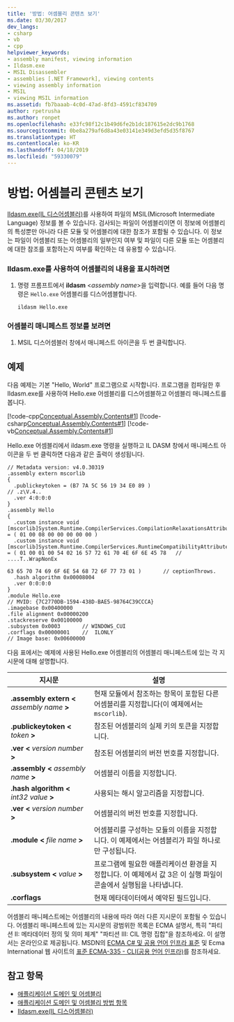 ```yaml
---
title: '방법: 어셈블리 콘텐츠 보기'
ms.date: 03/30/2017
dev_langs:
- csharp
- vb
- cpp
helpviewer_keywords:
- assembly manifest, viewing information
- Ildasm.exe
- MSIL Disassembler
- assemblies [.NET Framework], viewing contents
- viewing assembly information
- MSIL
- viewing MSIL information
ms.assetid: fb7baaab-4c0d-47ad-8fd3-4591cf834709
author: rpetrusha
ms.author: ronpet
ms.openlocfilehash: e33fc98f12c1b49d6fe2b1dc187615e2dc9b1768
ms.sourcegitcommit: 0be8a279af6d8a43e03141e349d3efd5d35f8767
ms.translationtype: HT
ms.contentlocale: ko-KR
ms.lasthandoff: 04/18/2019
ms.locfileid: "59330079"
---
```

# <a name="how-to-view-assembly-contents"></a>방법: 어셈블리 콘텐츠 보기
[Ildasm.exe(IL 디스어셈블러)](../../../docs/framework/tools/ildasm-exe-il-disassembler.md)를 사용하여 파일의 MSIL(Microsoft Intermediate Language) 정보를 볼 수 있습니다. 검사되는 파일이 어셈블리이면 이 정보에 어셈블리의 특성뿐만 아니라 다른 모듈 및 어셈블리에 대한 참조가 포함될 수 있습니다. 이 정보는 파일이 어셈블리 또는 어셈블리의 일부인지 여부 및 파일이 다른 모듈 또는 어셈블리에 대한 참조를 포함하는지 여부를 확인하는 데 유용할 수 있습니다.  
  
### <a name="to-display-the-contents-of-an-assembly-using-ildasmexe"></a>Ildasm.exe를 사용하여 어셈블리의 내용을 표시하려면  
  
1. 명령 프롬프트에서 **ildasm** \<*assembly name*>을 입력합니다. 예를 들어 다음 명령은 `Hello.exe` 어셈블리를 디스어셈블합니다.  
  
    ```  
    ildasm Hello.exe  
    ```  
  
### <a name="to-view-assembly-manifest-information"></a>어셈블리 매니페스트 정보를 보려면  
  
1. MSIL 디스어셈블러 창에서 매니페스트 아이콘을 두 번 클릭합니다.  
  
## <a name="example"></a>예제  
 다음 예제는 기본 "Hello, World" 프로그램으로 시작합니다. 프로그램을 컴파일한 후 Ildasm.exe를 사용하여 Hello.exe 어셈블리를 디스어셈블하고 어셈블리 매니페스트를 봅니다.  
  
 [!code-cpp[Conceptual.Assembly.Contents#1](../../../samples/snippets/cpp/VS_Snippets_CLR/conceptual.assembly.contents/cpp/source.cpp#1)]
 [!code-csharp[Conceptual.Assembly.Contents#1](../../../samples/snippets/csharp/VS_Snippets_CLR/conceptual.assembly.contents/cs/source.cs#1)]
 [!code-vb[Conceptual.Assembly.Contents#1](../../../samples/snippets/visualbasic/VS_Snippets_CLR/conceptual.assembly.contents/vb/source.vb#1)]  
  
 Hello.exe 어셈블리에서 ildasm.exe 명령을 실행하고 IL DASM 창에서 매니페스트 아이콘을 두 번 클릭하면 다음과 같은 출력이 생성됩니다.  
  
```  
// Metadata version: v4.0.30319  
.assembly extern mscorlib  
{  
  .publickeytoken = (B7 7A 5C 56 19 34 E0 89 )                         // .z\V.4..  
  .ver 4:0:0:0  
}  
.assembly Hello  
{  
  .custom instance void [mscorlib]System.Runtime.CompilerServices.CompilationRelaxationsAttribute::.ctor(int32) = ( 01 00 08 00 00 00 00 00 )   
  .custom instance void [mscorlib]System.Runtime.CompilerServices.RuntimeCompatibilityAttribute::.ctor() = ( 01 00 01 00 54 02 16 57 72 61 70 4E 6F 6E 45 78   // ....T..WrapNonEx  
                                                                                                             63 65 70 74 69 6F 6E 54 68 72 6F 77 73 01 )       // ceptionThrows.  
  .hash algorithm 0x00008004  
  .ver 0:0:0:0  
}  
.module Hello.exe  
// MVID: {7C2770DB-1594-438D-BAE5-98764C39CCCA}  
.imagebase 0x00400000  
.file alignment 0x00000200  
.stackreserve 0x00100000  
.subsystem 0x0003       // WINDOWS_CUI  
.corflags 0x00000001    //  ILONLY  
// Image base: 0x00600000  
```  
  
 다음 표에서는 예제에 사용된 Hello.exe 어셈블리의 어셈블리 매니페스트에 있는 각 지시문에 대해 설명합니다.  
  
|지시문|설명|  
|---------------|-----------------|  
|**.assembly extern \<** *assembly name* **>**|현재 모듈에서 참조하는 항목이 포함된 다른 어셈블리를 지정합니다(이 예제에서는 `mscorlib`).|  
|**.publickeytoken \<** *token* **>**|참조된 어셈블리의 실제 키의 토큰을 지정합니다.|  
|**.ver \<** *version number* **>**|참조된 어셈블리의 버전 번호를 지정합니다.|  
|**.assembly \<** *assembly name* **>**|어셈블리 이름을 지정합니다.|  
|**.hash algorithm \<** *int32 value* **>**|사용되는 해시 알고리즘을 지정합니다.|  
|**.ver \<** *version number* **>**|어셈블리의 버전 번호를 지정합니다.|  
|**.module \<** *file name* **>**|어셈블리를 구성하는 모듈의 이름을 지정합니다. 이 예제에서는 어셈블리가 파일 하나로만 구성됩니다.|  
|**.subsystem \<** *value* **>**|프로그램에 필요한 애플리케이션 환경을 지정합니다. 이 예제에서 값 3은 이 실행 파일이 콘솔에서 실행됨을 나타냅니다.|  
|**.corflags**|현재 메타데이터에서 예약된 필드입니다.|  
  
 어셈블리 매니페스트에는 어셈블리의 내용에 따라 여러 다른 지시문이 포함될 수 있습니다. 어셈블리 매니페스트에 있는 지시문의 광범위한 목록은 ECMA 설명서, 특히 "파티션 II: 메타데이터 정의 및 의미 체계" "파티션 III: CIL 명령 집합"을 참조하세요. 이 설명서는 온라인으로 제공됩니다. MSDN의 [ECMA C# 및 공용 언어 인프라 표준](https://go.microsoft.com/fwlink/?LinkID=99212) 및 Ecma International 웹 사이트의 [표준 ECMA-335 - CLI(공용 언어 인프라)](https://go.microsoft.com/fwlink/?LinkID=65552)를 참조하세요.  
  
## <a name="see-also"></a>참고 항목

- [애플리케이션 도메인 및 어셈블리](application-domains.md#application-domains-and-assemblies)
- [애플리케이션 도메인 및 어셈블리 방법 항목](../../../docs/framework/app-domains/application-domains-and-assemblies-how-to-topics.md)
- [Ildasm.exe(IL 디스어셈블러)](../../../docs/framework/tools/ildasm-exe-il-disassembler.md)
